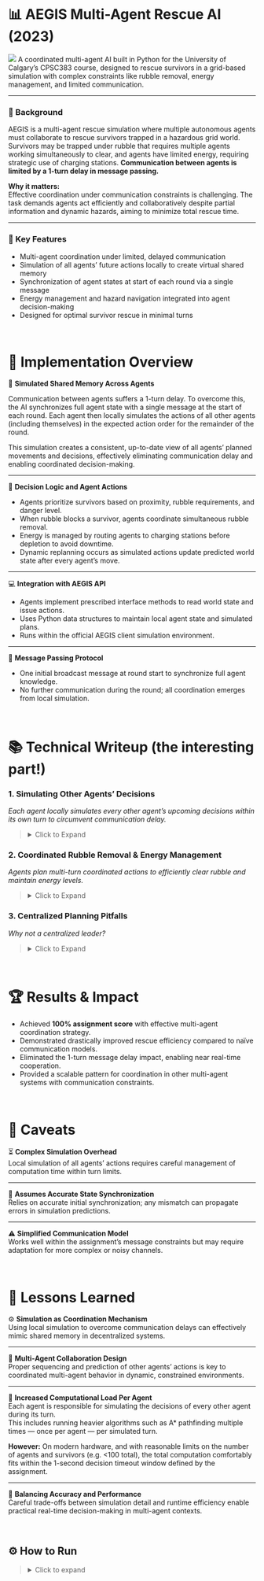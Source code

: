 # 📊 AEGIS Multi-Agent Rescue AI (2023)
![](writeup-assets/AEGIS_Simulation.gif)
A coordinated multi-agent AI built in Python for the University of Calgary’s CPSC383 course, designed to rescue survivors in a grid-based simulation with complex constraints like rubble removal, energy management, and limited communication.

---

### 🔧 Background
AEGIS is a multi-agent rescue simulation where multiple autonomous agents must collaborate to rescue survivors trapped in a hazardous grid world. Survivors may be trapped under rubble that requires multiple agents working simultaneously to clear, and agents have limited energy, requiring strategic use of charging stations. **Communication between agents is limited by a 1-turn delay in message passing.**

**Why it matters:**  
Effective coordination under communication constraints is challenging. The task demands agents act efficiently and collaboratively despite partial information and dynamic hazards, aiming to minimize total rescue time. 

---

### 🎯 Key Features  
- Multi-agent coordination under limited, delayed communication  
- Simulation of all agents’ future actions locally to create virtual shared memory  
- Synchronization of agent states at start of each round via a single message  
- Energy management and hazard navigation integrated into agent decision-making  
- Designed for optimal survivor rescue in minimal turns

&nbsp;
# 🧠 Implementation Overview
🤖 **Simulated Shared Memory Across Agents**

Communication between agents suffers a 1-turn delay. To overcome this, the AI synchronizes full agent state with a single message at the start of each round. Each agent then locally simulates the actions of all other agents (including themselves) in the expected action order for the remainder of the round.

This simulation creates a consistent, up-to-date view of all agents’ planned movements and decisions, effectively eliminating communication delay and enabling coordinated decision-making.

---

🎯 **Decision Logic and Agent Actions**
- Agents prioritize survivors based on proximity, rubble requirements, and danger level.  
- When rubble blocks a survivor, agents coordinate simultaneous rubble removal.  
- Energy is managed by routing agents to charging stations before depletion to avoid downtime.  
- Dynamic replanning occurs as simulated actions update predicted world state after every agent’s move.

---

💻 **Integration with AEGIS API**
- Agents implement prescribed interface methods to read world state and issue actions.  
- Uses Python data structures to maintain local agent state and simulated plans.  
- Runs within the official AEGIS client simulation environment.

---

📌 **Message Passing Protocol**
- One initial broadcast message at round start to synchronize full agent knowledge.  
- No further communication during the round; all coordination emerges from local simulation.

&nbsp;
# 📚 Technical Writeup (the interesting part!)

### 1. Simulating Other Agents’ Decisions

*Each agent locally simulates every other agent’s upcoming decisions within its own turn to circumvent communication delay.*  
> <details>
> <summary>Click to Expand</summary>
>
> At the start of each round, agents send a single synchronization message containing all known states.
>
> Each agent, on its turn, executes the following loop:
>
> - For each agent ID (including self), simulate the agent’s next action based on the synchronized shared state and updated predictions from prior simulations in the turn.
> - Update internal world model with the predicted outcome of that agent’s action.
> - Use these updated predictions to inform its own next action choice.
>
> This results in every agent having a virtually consistent and up-to-date understanding of all other agents’ planned moves, despite communication lag.
>
> This simulation-driven coordination enables precise timing for multi-agent rubble removal and energy sharing.
>
> ![](writeup-assets/AgentSimulationDiagram.png)
> </details>

### 2. Coordinated Rubble Removal & Energy Management

*Agents plan multi-turn coordinated actions to efficiently clear rubble and maintain energy levels.*  
> <details>
> <summary>Click to Expand</summary>
>
> - Agents identify rubble locations blocking survivors.
> - Simulation ensures the required number of agents arrive simultaneously to clear rubble, avoiding wasted turns.
> - Agents monitor energy reserves, preemptively routing to charging stations.
> - Simulation updates allow agents to replan if predicted energy usage or movement conflicts arise.
>
> This results in swift, uninterrupted rescue operations with minimal idle time.
> </details>

### 3. Centralized Planning Pitfalls
*Why not a centralized leader?*
> <details>
> <summary>Click to Expand</summary>
> One possible approach would have been to assign one agent to plan all agents’ actions, then distribute them via messages.
> However, due to the 1-turn delay in message passing, this would result in every agent acting on outdated information.
> 
> Furthermore, in the event that information sharing between agents is required (information regarding previously-buried rubble), the delay would be even greater - one turn to reach the leader, and another for the leader's updated orders to reach all other agents.
> For example, even if the leader perfectly planned actions for all agents in turn `t`, they would only receive their instructions in turn `t+1` — at which point the world state has already changed.
> 
> The simulation-based decentralized strategy avoids this problem entirely by giving every agent an identical, up-to-date plan from the start of each round.
> </details>

&nbsp;
# 🏆 Results & Impact

- Achieved **100% assignment score** with effective multi-agent coordination strategy.  
- Demonstrated drastically improved rescue efficiency compared to naïve communication models.  
- Eliminated the 1-turn message delay impact, enabling near real-time cooperation.  
- Provided a scalable pattern for coordination in other multi-agent systems with communication constraints.

&nbsp;
# 🧹 Caveats
⏳ **Complex Simulation Overhead**  
Local simulation of all agents’ actions requires careful management of computation time within turn limits.

---

🔄 **Assumes Accurate State Synchronization**  
Relies on accurate initial synchronization; any mismatch can propagate errors in simulation predictions.

---

⚠️ **Simplified Communication Model**  
Works well within the assignment’s message constraints but may require adaptation for more complex or noisy channels.

&nbsp;
# 🧠 Lessons Learned
⚙️ **Simulation as Coordination Mechanism**  
Using local simulation to overcome communication delays can effectively mimic shared memory in decentralized systems.

---

🤝 **Multi-Agent Collaboration Design**  
Proper sequencing and prediction of other agents’ actions is key to coordinated multi-agent behavior in dynamic, constrained environments.

---

🧮 **Increased Computational Load Per Agent**  
Each agent is responsible for simulating the decisions of every other agent during its turn.  
This includes running heavier algorithms such as A* pathfinding multiple times — once per agent — per simulated turn.

**However:** On modern hardware, and with reasonable limits on the number of agents and survivors (e.g. <100 total), the total computation comfortably fits within the 1-second decision timeout window defined by the assignment.

---

🧩 **Balancing Accuracy and Performance**  
Careful trade-offs between simulation detail and runtime efficiency enable practical real-time decision-making in multi-agent contexts.

&nbsp;
## ⚙️ How to Run
> <details>
> <summary>Click to expand</summary>
>
> This repo contains only the agent code. To run it, you must install the [AEGIS simulator](https://cpsc-383.github.io/aegis/) locally.
> 
> 1. Follow the installation guide on the [AEGIS website](https://cpsc-383.github.io/aegis/mas/getting-started/installation/)
> 2. Place this repo’s `exampleagent.py` file in the appropriate agents directory  
> *Although the file is named exampleagent.py, it is the exact agent code as described in this writeup. It is named to reduce the steps needed to run, as the AEGIS client references exampleagent.py by default*
> 3. Run the AEGIS simulation via the official client with a test world
> </details>
